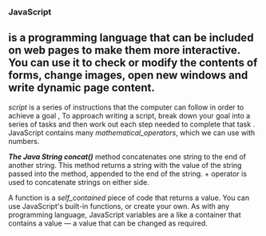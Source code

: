 

### JavaScript 
## is a **programming** language that can be included on web pages to make them more interactive. You can use it to check or modify the contents of forms, change images, open new windows and write dynamic page content.
 
 *script* is a series of instructions that the computer can follow in order to achieve a goal ,
  To approach writing a script, break down your goal into a series of tasks and then work out each step needed to complete that task .
 JavaScript contains many *mathematical_operators*,
  which we can use with numbers. 

 ***The Java String concat()*** method concatenates one string to the end of another string.
 This method returns a string with the value of the string passed into the method, appended to the end of the string. + operator is used to concatenate strings on either side.

 A function is a *self_contained* piece of code that returns a value.
  You can use JavaScript's built-in functions, or create your own.
 As with any programming language, JavaScript variables are a like a container that contains a value — a value that can be changed as required.



